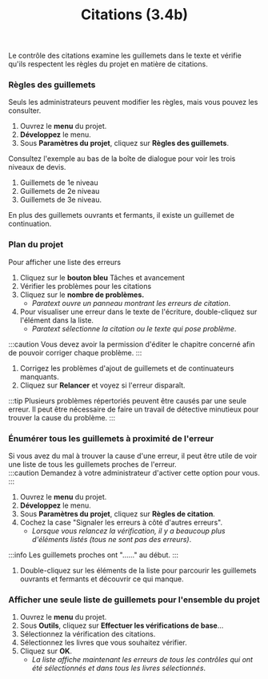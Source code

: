 ﻿---
title: Citations (3.4b)
---
Le contrôle des citations examine les guillemets dans le texte et vérifie qu'ils respectent les règles du projet en matière de citations.

### Règles des guillemets

Seuls les administrateurs peuvent modifier les règles, mais vous pouvez les consulter.

1.  Ouvrez le **menu** du projet.
1.  **Développez** le menu.
1.  Sous **Paramètres du projet**, cliquez sur **Règles des guillemets**.

Consultez l'exemple au bas de la boîte de dialogue pour voir les trois niveaux de devis.

1.  Guillemets de 1e niveau
1.  Guillemets de 2e niveau
1.  Guillemets de 3e niveau.

En plus des guillemets ouvrants et fermants, il existe un guillemet de continuation.

### Plan du projet

Pour afficher une liste des erreurs

1.  Cliquez sur le **bouton bleu** Tâches et avancement
1.  Vérifier les problèmes pour les citations
1.  Cliquez sur le **nombre de problèmes.**
     -  *Paratext ouvre un panneau montrant les erreurs de citation*.
1.  Pour visualiser une erreur dans le texte de l'écriture, double-cliquez sur l'élément dans la liste.
     -  *Paratext sélectionne la citation ou le texte qui pose problème*.

:::caution
Vous devez avoir la permission d'éditer le chapitre concerné afin de pouvoir corriger chaque problème.
:::
1.  Corrigez les problèmes d'ajout de guillemets et de continuateurs manquants.
1.  Cliquez sur **Relancer** et voyez si l'erreur disparaît.

:::tip
Plusieurs problèmes répertoriés peuvent être causés par une seule erreur. Il peut être nécessaire de faire un travail de détective minutieux pour trouver la cause du problème.
:::
### Énumérer tous les guillemets à proximité de l'erreur

Si vous avez du mal à trouver la cause d'une erreur, il peut être utile de voir une liste de tous les guillemets proches de l'erreur.  
:::caution
Demandez à votre administrateur d'activer cette option pour vous.
:::
1.  Ouvrez le **menu** du projet.
1.  **Développez** le menu.
1.  Sous **Paramètres du projet**, cliquez sur **Règles de citation**.
1.  Cochez la case "Signaler les erreurs à côté d'autres erreurs".  
     -  *Lorsque vous relancez la vérification, il y a beaucoup plus d'éléments listés (tous ne sont pas des erreurs)*.

:::info
Les guillemets proches ont "……" au début.
:::
1.  Double-cliquez sur les éléments de la liste pour parcourir les guillemets ouvrants et fermants et découvrir ce qui manque.

### Afficher une seule liste de guillemets pour l'ensemble du projet

1.  Ouvrez le **menu** du projet.
1.  Sous **Outils**, cliquez sur **Effectuer les vérifications de base**…
1.  Sélectionnez la vérification des citations.
1.  Sélectionnez les livres que vous souhaitez vérifier.
1.  Cliquez sur **OK**.
     -  *La liste affiche maintenant les erreurs de tous les contrôles qui ont été sélectionnés et dans tous les livres sélectionnés*.

